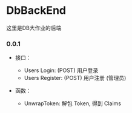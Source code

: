 # DbBackEnd
这里是DB大作业的后端

### 0.0.1
- 接口：
    - Users Login: (POST) 用户登录
    - Users Register: (POST) 用户注册 (管理员)

- 函数：
    - UnwrapToken: 解包 Token, 得到 Claims